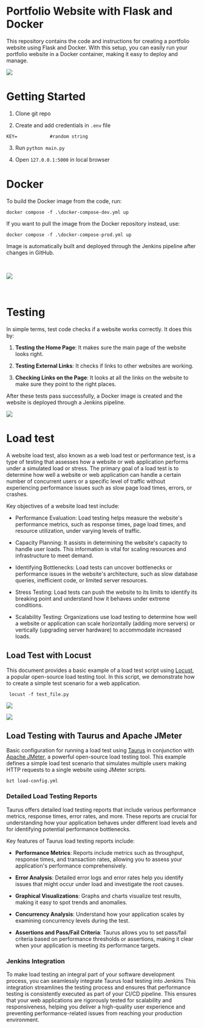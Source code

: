 # Portfolio Website with Flask and Docker

This repository contains the code and instructions for creating a portfolio website using Flask and Docker. With this setup, you can easily run your portfolio website in a Docker container, making it easy to deploy and manage.

![](https://i.imgur.com/pi1WaHy.png)

# Getting Started

1. Clone git repo

2. Create and add credentials in `.env` file
```
KEY=            #random string
```
3. Run `python main.py`

4. Open `127.0.0.1:5000` in local browser

# Docker

To build the Docker image from the code, run:

```
docker compose -f .\docker-compose-dev.yml up
```

If you want to pull the image from the Docker repository instead, use:

```
docker compose -f .\docker-compose-prod.yml up
```

Image is automatically built and deployed through the Jenkins pipeline after changes in GitHub.

<br/>

![](https://i.imgur.com/4wmQpYy.png)

<br/>

# Testing

In simple terms, test code checks if a website works correctly. It does this by:


1. **Testing the Home Page**: It makes sure the main page of the website looks right.

2. **Testing External Links**: It checks if links to other websites are working.

3. **Checking Links on the Page**: It looks at all the links on the website to make sure they point to the right places.

After these tests pass successfully, a Docker image is created and the website is deployed through a Jenkins pipeline.

![](https://i.imgur.com/Phi3UVh.png)

# Load test

A website load test, also known as a web load test or performance test, is a type of testing that assesses how a website or web application performs under a simulated load or stress. The primary goal of a load test is to determine how well a website or web application can handle a certain number of concurrent users or a specific level of traffic without experiencing performance issues such as slow page load times, errors, or crashes.

Key objectives of a website load test include:

- Performance Evaluation: Load testing helps measure the website's performance metrics, such as response times, page load times, and resource utilization, under varying levels of traffic.

- Capacity Planning: It assists in determining the website's capacity to handle user loads. This information is vital for scaling resources and infrastructure to meet demand.

- Identifying Bottlenecks: Load tests can uncover bottlenecks or performance issues in the website's architecture, such as slow database queries, inefficient code, or limited server resources.

- Stress Testing: Load tests can push the website to its limits to identify its breaking point and understand how it behaves under extreme conditions.

- Scalability Testing: Organizations use load testing to determine how well a website or application can scale horizontally (adding more servers) or vertically (upgrading server hardware) to accommodate increased loads.

## Load Test with Locust

This document provides a basic example of a load test script using [Locust](https://locust.io/), a popular open-source load testing tool. In this script, we demonstrate how to create a simple test scenario for a web application.

```
 locust -f test_file.py
```

![](https://i.imgur.com/lyroPV2.png)

![](https://i.imgur.com/Yi46bEX.png)

## Load Testing with Taurus and Apache JMeter

Basic configuration for running a load test using [Taurus](https://gettaurus.org/) in conjunction with [Apache JMeter](https://jmeter.apache.org/), a powerful open-source load testing tool. This example defines a simple load test scenario that simulates multiple users making HTTP requests to a single website using JMeter scripts.

```
bzt load-config.yml
```


### Detailed Load Testing Reports

Taurus offers detailed load testing reports that include various performance metrics, response times, error rates, and more. These reports are crucial for understanding how your application behaves under different load levels and for identifying potential performance bottlenecks.

Key features of Taurus load testing reports include:

- **Performance Metrics**: Reports include metrics such as throughput, response times, and transaction rates, allowing you to assess your application's performance comprehensively.

- **Error Analysis**: Detailed error logs and error rates help you identify issues that might occur under load and investigate the root causes.

- **Graphical Visualizations**: Graphs and charts visualize test results, making it easy to spot trends and anomalies.

- **Concurrency Analysis**: Understand how your application scales by examining concurrency levels during the test.

- **Assertions and Pass/Fail Criteria**: Taurus allows you to set pass/fail criteria based on performance thresholds or assertions, making it clear when your application is meeting its performance targets.

### Jenkins Integration

To make load testing an integral part of your software development process, you can seamlessly integrate Taurus load testing into Jenkins This integration streamlines the testing process and ensures that performance testing is consistently executed as part of your CI/CD pipeline.
This ensures that your web applications are rigorously tested for scalability and responsiveness, helping you deliver a high-quality user experience and preventing performance-related issues from reaching your production environment.
